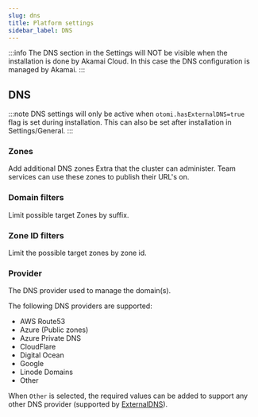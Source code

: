```yaml
---
slug: dns
title: Platform settings
sidebar_label: DNS
---
```


:::info
The DNS section in the Settings will NOT be visible when the installation is done by Akamai Cloud. In this case the DNS configuration is managed by Akamai.
:::

## DNS

:::note
DNS settings will only be active when `otomi.hasExternalDNS=true` flag is set during installation. This can also be set after installation in Settings/General.
:::

### Zones

Add additional DNS zones Extra that the cluster can administer. Team services can use these zones to publish their URL's on.

### Domain filters

Limit possible target Zones by suffix.

### Zone ID filters

Limit the possible target zones by zone id.

### Provider

The DNS provider used to manage the domain(s).

The following DNS providers are supported:

- AWS Route53
- Azure (Public zones)
- Azure Private DNS
- CloudFlare
- Digital Ocean
- Google
- Linode Domains
- Other

When `Other` is selected, the required values can be added to support any other DNS provider (supported by [ExternalDNS](https://github.com/kubernetes-sigs/external-dns/)).
